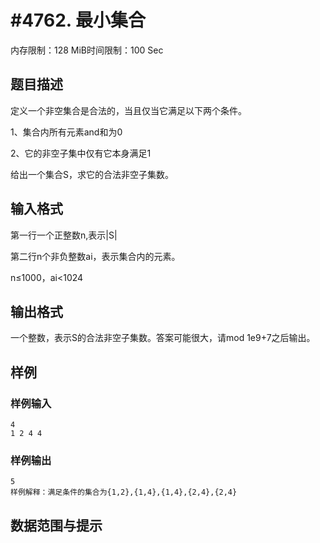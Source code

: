 # #4762. 最小集合

内存限制：128 MiB时间限制：100 Sec

## 题目描述

定义一个非空集合是合法的，当且仅当它满足以下两个条件。

1、集合内所有元素and和为0

2、它的非空子集中仅有它本身满足1

给出一个集合S，求它的合法非空子集数。

## 输入格式

第一行一个正整数n,表示|S|

第二行n个非负整数ai，表示集合内的元素。

n&le;1000，ai<1024

## 输出格式

一个整数，表示S的合法非空子集数。答案可能很大，请mod 1e9+7之后输出。

## 样例

### 样例输入

    
    4
    1 2 4 4
    

### 样例输出

    
    5
    样例解释：满足条件的集合为{1,2},{1,4},{1,4},{2,4},{2,4}
    
    

## 数据范围与提示

